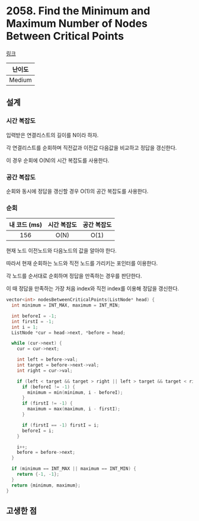# 2058. Find the Minimum and Maximum Number of Nodes Between Critical Points

[링크](https://leetcode.com/problems/find-the-minimum-and-maximum-number-of-nodes-between-critical-points/description/)

| 난이도 |
| :----: |
| Medium |

## 설계

### 시간 복잡도

입력받은 연결리스트의 길이를 N이라 하자.

각 연결리스트를 순회하며 직전값과 이전값 다음값을 비교하고 정답을 갱신한다.

이 경우 순회에 O(N)의 시간 복잡도를 사용한다.

### 공간 복잡도

순회와 동시에 정답을 갱신할 경우 O(1)의 공간 복잡도를 사용한다.

### 순회

| 내 코드 (ms) | 시간 복잡도 | 공간 복잡도 |
| :----------: | :---------: | :---------: |
|     156      |    O(N)     |    O(1)     |

현재 노드 이전노드와 다음노드의 값을 알아야 한다.

따라서 현재 순회하는 노드와 직전 노드를 가리키는 포인터를 이용한다.

각 노드를 순서대로 순회하며 정답을 만족하는 경우를 판단한다.

이 때 정답을 만족하는 가장 처음 index와 직전 index를 이용해 정답을 갱신한다.

```cpp
vector<int> nodesBetweenCriticalPoints(ListNode* head) {
  int minimum = INT_MAX, maximum = INT_MIN;

  int beforeI = -1;
  int firstI = -1;
  int i = 1;
  ListNode *cur = head->next, *before = head;

  while (cur->next) {
    cur = cur->next;

    int left = before->val;
    int target = before->next->val;
    int right = cur->val;

    if (left < target && target > right || left > target && target < right) {
      if (beforeI != -1) {
        minimum = min(minimum, i - beforeI);
      }
      if (firstI != -1) {
        maximum = max(maximum, i - firstI);
      }

      if (firstI == -1) firstI = i;
      beforeI = i;
    }

    i++;
    before = before->next;
  }

  if (minimum == INT_MAX || maximum == INT_MIN) {
    return {-1, -1};
  }
  return {minimum, maximum};
}
```

## 고생한 점

